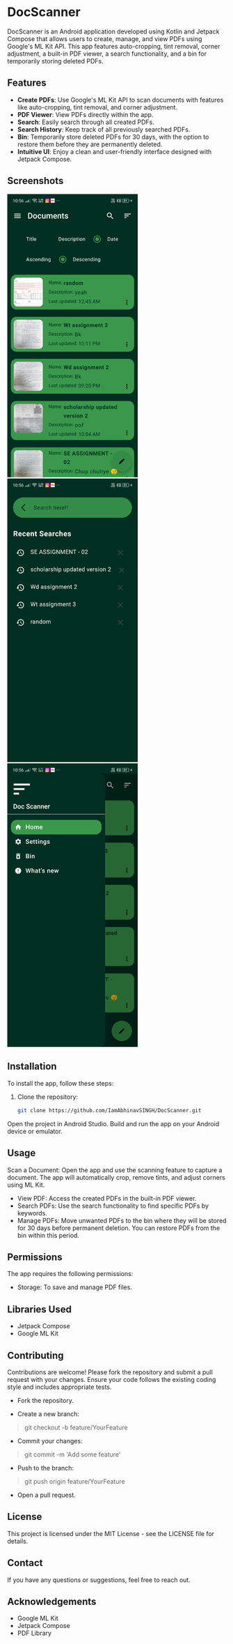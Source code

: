 # DocScanner

DocScanner is an Android application developed using Kotlin and Jetpack Compose that allows users to create, manage, and view PDFs using Google's ML Kit API. This app features auto-cropping, tint removal, corner adjustment, a built-in PDF viewer, a search functionality, and a bin for temporarily storing deleted PDFs.

## Features

- **Create PDFs**: Use Google's ML Kit API to scan documents with features like auto-cropping, tint removal, and corner adjustment.
- **PDF Viewer**: View PDFs directly within the app.
- **Search**: Easily search through all created PDFs.
- **Search History**: Keep track of all previously searched PDFs.
- **Bin**: Temporarily store deleted PDFs for 30 days, with the option to restore them before they are permanently deleted.
- **Intuitive UI**: Enjoy a clean and user-friendly interface designed with Jetpack Compose.

## Screenshots

<img src="/screenshots/ss1.png" alt="App Screenshot"
width="300">
<img src="/screenshots/ss2.png" alt="App Screenshot" width="300">
<img src="/screenshots/ss3.png" alt="App Screenshot" width="300">

## Installation

To install the app, follow these steps:

1. Clone the repository:
   ```sh
   git clone https://github.com/IamAbhinavSINGH/DocScanner.git
Open the project in Android Studio.
Build and run the app on your Android device or emulator.

## Usage
Scan a Document: Open the app and use the scanning feature to capture a document. The app will automatically crop, remove tints, and adjust corners using ML Kit.

- View PDF: Access the created PDFs in the built-in PDF viewer.
- Search PDFs: Use the search functionality to find specific PDFs by keywords.
- Manage PDFs: Move unwanted PDFs to the bin where they will be stored for 30 days before permanent deletion. You can restore PDFs from the bin within this period.

## Permissions
The app requires the following permissions:

- Storage: To save and manage PDF files.

## Libraries Used
- Jetpack Compose
- Google ML Kit

## Contributing
Contributions are welcome! Please fork the repository and submit a pull request with your changes. Ensure your code follows the existing coding style and includes appropriate tests.

- Fork the repository.

- Create a new branch:
> git checkout -b feature/YourFeature

- Commit your changes:
> git commit -m 'Add some feature'

- Push to the branch:
> git push origin feature/YourFeature

- Open a pull request.

## License
This project is licensed under the MIT License - see the LICENSE file for details.

## Contact
If you have any questions or suggestions, feel free to reach out.

## Acknowledgements
- Google ML Kit
- Jetpack Compose
- PDF Library

